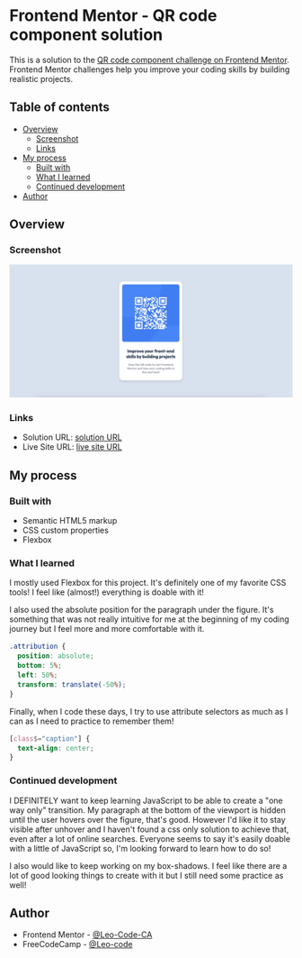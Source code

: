 # Frontend Mentor - QR code component solution

This is a solution to the [QR code component challenge on Frontend Mentor](https://www.frontendmentor.io/challenges/qr-code-component-iux_sIO_H). Frontend Mentor challenges help you improve your coding skills by building realistic projects. 

## Table of contents

- [Overview](#overview)
  - [Screenshot](#screenshot)
  - [Links](#links)
- [My process](#my-process)
  - [Built with](#built-with)
  - [What I learned](#what-i-learned)
  - [Continued development](#continued-development)
- [Author](#author)

## Overview

### Screenshot

![](./images/mysolution_qr_code_component.jpg)

### Links

- Solution URL: [solution URL](https://your-solution-url.com)
- Live Site URL: [live site URL](https://leo-code-ca.github.io/qr-code-component/)

## My process

### Built with

- Semantic HTML5 markup
- CSS custom properties
- Flexbox

### What I learned

I mostly used Flexbox for this project. It's definitely one of my favorite CSS tools! I feel like (almost!) everything is doable with it!

I also used the absolute position for the paragraph under the figure. It's something that was not really intuitive for me at the beginning of my coding journey but I feel more and more comfortable with it. 

```css
.attribution {
  position: absolute;
  bottom: 5%;
  left: 50%;
  transform: translate(-50%);
}
```

Finally, when I code these days, I try to use attribute selectors as much as I can as I need to practice to remember them!

```css
[class$="caption"] {
  text-align: center;
}
```

### Continued development

I DEFINITELY want to keep learning JavaScript to be able to create a "one way only" transition. My paragraph at the bottom of the viewport is hidden until the user hovers over the figure, that's good. However I'd like it to stay visible after unhover and I haven't found a css only solution to achieve that, even after a lot of online searches. Everyone seems to say it's easily doable with a little of JavaScript so, I'm looking forward to learn how to do so!

I also would like to keep working on my box-shadows. I feel like there are a lot of good looking things to create with it but I still need some practice as well!

## Author

- Frontend Mentor - [@Leo-Code-CA](https://www.frontendmentor.io/profile/Leo-Code-CA)
- FreeCodeCamp - [@Leo-code](https://www.freecodecamp.org/Leo-code)
